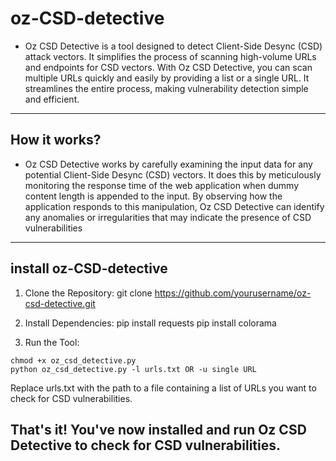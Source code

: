 # oz-CSD-detective

- Oz CSD Detective is a tool designed to detect Client-Side Desync (CSD) attack vectors. It simplifies the process of scanning high-volume URLs and endpoints for CSD vectors. With Oz CSD Detective, you can scan multiple URLs quickly and easily by providing a list or a single URL. It streamlines the entire process, making vulnerability detection simple and efficient.
------------------------------------------------------------------------------------
## How it works?
- Oz CSD Detective works by carefully examining the input data for any potential Client-Side Desync (CSD) vectors. It does this by meticulously monitoring the response time of the web application when dummy content length is appended to the input. By observing how the application responds to this manipulation, Oz CSD Detective can identify any anomalies or irregularities that may indicate the presence of CSD vulnerabilities
------------------------------------------------------------------------------------
## install oz-CSD-detective

1. Clone the Repository:
git clone https://github.com/yourusername/oz-csd-detective.git

2. Install Dependencies:
pip install requests
pip install colorama

3. Run the Tool:

```
chmod +x oz_csd_detective.py
python oz_csd_detective.py -l urls.txt OR -u single URL
```

Replace urls.txt with the path to a file containing a list of URLs you want to check for CSD vulnerabilities.

That's it! You've now installed and run Oz CSD Detective to check for CSD vulnerabilities. 
------------------------------------------------------------------------------------



